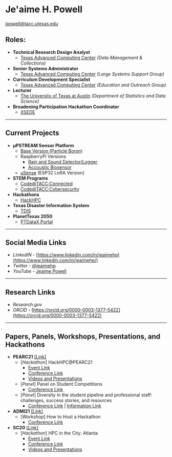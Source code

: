 # Je'aime H. Powell
[jpowell@tacc.utexas.edu](mailto:jpowell@tacc.utexas.edu)

## Roles:
  * **Technical Research Design Analyst** 
    * [Texas Advanced Computing Center](https://www.tacc.utexas.edu/) _(Data Management & Collections)_
  * **Senior Systems Administrator** 
    * [Texas Advanced Computing Center](https://www.tacc.utexas.edu/) _(Large Systems Support Group)_
  * **Curriculum Development Specialist** 
    * [Texas Advanced Computing Center](https://www.tacc.utexas.edu/) _(Education and Outreach Group)_
  * **Lecturer** 
    * [The University of Texas at Austin](https://stat.utexas.edu/) _(Department of Statistics and Data Science)_
  * **Broadening Participation Hackathon Coordinator** 
    * [XSEDE](https://www.xsede.org/about/what-we-do)
  
---
## Current Projects
* **µPSTREAM Sensor Platform**
  * [Base Version (Particle Boron)](https://github.com/jeaimehp/upstream-particle)
  * RaspberryPi Versions
    * [Rain and Sound Detector/Logger](https://github.com/jeaimehp/upstream_rainsound_detector_rpi)
    * [Accoustic Biosensor](https://github.com/jeaimehp/upstream-rpi)
  * [µSense](https://github.com/jeaimehp/microsense) (ESP32 LoRA Version)   
* **STEM Programs**
  * [Code@TACC:Connected](https://www.tacc.utexas.edu/education/stem-programs/code-at-tacc/connected)
  * [Code@TACC:Cybersecurity](https://www.tacc.utexas.edu/education/stem-programs/code-at-tacc/cybersecurity)
* **Hackathons**
  * [HackHPC](http://hackhpc.org/) 
* **Texas Disaster Information System**
  * [TDIS](https://idrt.tamug.edu/tdis/)
* **PlanetTexas 2050**
  * [PTDataX Portal](https://ptdatax.tacc.utexas.edu/)
  
---
## Social Media Links
* _LinkedIN_ - [https://www.linkedin.com/in/jeaimehp](https://www.linkedin.com/in/jeaimehp/)
* _Twitter_ - [@jeaimehp](https://twitter.com/jeaimehp)
* _YouTube_ - [Jeaime Powell](https://www.youtube.com/channel/UCDzJYzm3MsO5B_sWTQ295Kg/)

---
## Research Links
* _Research.gov_
* _ORCID_ - [https://orcid.org/0000-0003-1377-5422](https://orcid.org/0000-0003-1377-5422)

---
## Papers, Panels, Workshops, Presentations, and Hackathons
* **PEARC21** [[Link]](https://pearc.acm.org/pearc21)
  * [*Hackathon*] HackHPC@PEARC21
    * [Event Link](https://jeaimehp.github.io/HackHPC-Pearc21/)
    * [Conference Link](https://pearc.acm.org/pearc21/student-program/)
    * [Videos and Presentations](http://hackhpc.org/pasthacks/#content2)
  * [*Panel*] Panel on Student Competitions 
    * [Conference Link](https://pearc.acm.org/pearc21/student-program/panel-on-student-competitions/) 
  * [*Panel*] Diversity in the student pipeline and professional staff: challenges, success stories, and resources 
    * [Conference Link](https://pearc21.pathable.co/meetings/virtual/Q33iEDGxjHtWYDHif) | [Information Link](https://tinyurl.com/pearc21diversitypanel)
* **ADMI21** [[Link]](https://www.admiusa.org/admi2021)
  * [*Workshop*] How to Host a Hackathon 
    * [Conference Link](https://www.admiusa.org/admi2021/program.php)
* **SC20** [[Link]](https://sc20.supercomputing.org/)
  * [*Hackathon*] HPC in the City: Atlanta
    * [Event Link](https://jeaimehp.github.io/HackHPC-HPCintheCity20/) 
    * [Conference Link](https://sc20.supercomputing.org/program/studentssc/hpc-city/)
    * [Videos and Presentations](http://hackhpc.org/pasthacks/#content2)
   
